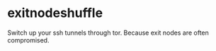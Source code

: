 # exitnodeshuffle
Switch up your ssh tunnels through tor. Because exit nodes are often compromised.
